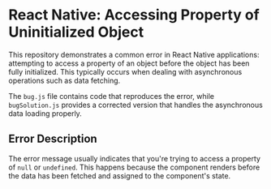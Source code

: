 # React Native: Accessing Property of Uninitialized Object

This repository demonstrates a common error in React Native applications: attempting to access a property of an object before the object has been fully initialized. This typically occurs when dealing with asynchronous operations such as data fetching.

The `bug.js` file contains code that reproduces the error, while `bugSolution.js` provides a corrected version that handles the asynchronous data loading properly.

## Error Description

The error message usually indicates that you're trying to access a property of `null` or `undefined`.  This happens because the component renders before the data has been fetched and assigned to the component's state.